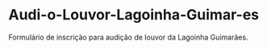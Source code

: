 # Audi-o-Louvor-Lagoinha-Guimar-es
Formulário de inscrição para audição de louvor da Lagoinha Guimarães.
